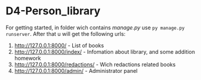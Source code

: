 # D4-Person_library
For getting started, in folder wich contains _manage.py_ use `py manage.py runserver`.
After that u will get the following urls:
  1.  http://127.0.0.1:8000/ - List of books
  2.  http://127.0.0.1:8000/index/ - Infomation about library, and some addition homework
  3.  http://127.0.0.1:8000/redactions/ - Wich redactions related books
  4.  http://127.0.0.1:8000/admin/ - Administrator panel
